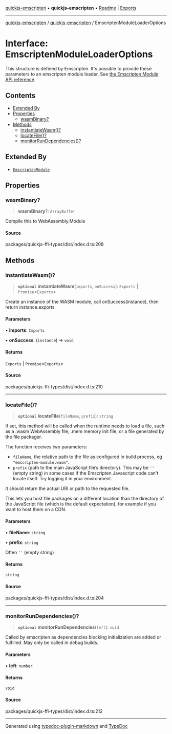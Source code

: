 [quickjs-emscripten](../../packages.md) • **quickjs-emscripten** • [Readme](../README.md) \| [Exports](../exports.md)

***

[quickjs-emscripten](../../packages.md) / [quickjs-emscripten](../exports.md) / EmscriptenModuleLoaderOptions

# Interface: EmscriptenModuleLoaderOptions

This structure is defined by Emscripten.
It's possible to provide these parameters to an emscripten module loader.
See [the Emscripten Module API reference](https://emscripten.org/docs/api_reference/module.html).

## Contents

- [Extended By](EmscriptenModuleLoaderOptions.md#extended-by)
- [Properties](EmscriptenModuleLoaderOptions.md#properties)
  - [wasmBinary?](EmscriptenModuleLoaderOptions.md#wasmbinary)
- [Methods](EmscriptenModuleLoaderOptions.md#methods)
  - [instantiateWasm()?](EmscriptenModuleLoaderOptions.md#instantiatewasm)
  - [locateFile()?](EmscriptenModuleLoaderOptions.md#locatefile)
  - [monitorRunDependencies()?](EmscriptenModuleLoaderOptions.md#monitorrundependencies)

## Extended By

- [`EmscriptenModule`](EmscriptenModule.md)

## Properties

### wasmBinary?

> **wasmBinary**?: `ArrayBuffer`

Compile this to WebAssembly.Module

#### Source

packages/quickjs-ffi-types/dist/index.d.ts:208

## Methods

### instantiateWasm()?

> **`optional`** **instantiateWasm**(`imports`, `onSuccess`): `Exports` \| `Promise`\<`Exports`\>

Create an instance of the WASM module, call onSuccess(instance), then return instance.exports

#### Parameters

• **imports**: `Imports`

• **onSuccess**: (`instance`) => `void`

#### Returns

`Exports` \| `Promise`\<`Exports`\>

#### Source

packages/quickjs-ffi-types/dist/index.d.ts:210

***

### locateFile()?

> **`optional`** **locateFile**(`fileName`, `prefix`): `string`

If set, this method will be called when the runtime needs to load a file,
such as a .wasm WebAssembly file, .mem memory init file, or a file
generated by the file packager.

The function receives two parameters:

- `fileName`, the relative path to the file as configured in build
process, eg `"emscripten-module.wasm"`.
- `prefix` (path to the main JavaScript file’s directory). This may be `''`
(empty string) in some cases if the Emscripten Javascript code can't locate
itself. Try logging it in your environment.

It should return the actual URI or path to the requested file.

This lets you host file packages on a different location than the directory
of the JavaScript file (which is the default expectation), for example if
you want to host them on a CDN.

#### Parameters

• **fileName**: `string`

• **prefix**: `string`

Often `''` (empty string)

#### Returns

`string`

#### Source

packages/quickjs-ffi-types/dist/index.d.ts:204

***

### monitorRunDependencies()?

> **`optional`** **monitorRunDependencies**(`left`): `void`

Called by emscripten as dependencies blocking initialization are added or fulfilled. May only be called in debug builds.

#### Parameters

• **left**: `number`

#### Returns

`void`

#### Source

packages/quickjs-ffi-types/dist/index.d.ts:212

***

Generated using [typedoc-plugin-markdown](https://www.npmjs.com/package/typedoc-plugin-markdown) and [TypeDoc](https://typedoc.org/)

